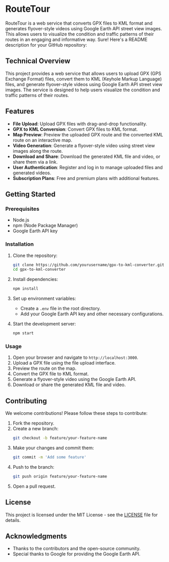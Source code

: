 # RouteTour
RouteTour is a web service that converts GPX files to KML format and generates flyover-style videos using Google Earth API street view images. This allows users to visualize the condition and traffic patterns of their routes in an engaging and informative way.
Sure! Here's a README description for your GitHub repository:

## Technical Overview

This project provides a web service that allows users to upload GPX (GPS Exchange Format) files, convert them to KML (Keyhole Markup Language) files, and generate flyover-style videos using Google Earth API street view images. The service is designed to help users visualize the condition and traffic patterns of their routes.

## Features

- **File Upload**: Upload GPX files with drag-and-drop functionality.
- **GPX to KML Conversion**: Convert GPX files to KML format.
- **Map Preview**: Preview the uploaded GPX route and the converted KML route on an interactive map.
- **Video Generation**: Generate a flyover-style video using street view images along the route.
- **Download and Share**: Download the generated KML file and video, or share them via a link.
- **User Authentication**: Register and log in to manage uploaded files and generated videos.
- **Subscription Plans**: Free and premium plans with additional features.

## Getting Started

### Prerequisites

- Node.js
- npm (Node Package Manager)
- Google Earth API key

### Installation

1. Clone the repository:
    ```bash
    git clone https://github.com/yourusername/gpx-to-kml-converter.git
    cd gpx-to-kml-converter
    ```

2. Install dependencies:
    ```bash
    npm install
    ```

3. Set up environment variables:
    - Create a `.env` file in the root directory.
    - Add your Google Earth API key and other necessary configurations.

4. Start the development server:
    ```bash
    npm start
    ```

### Usage

1. Open your browser and navigate to `http://localhost:3000`.
2. Upload a GPX file using the file upload interface.
3. Preview the route on the map.
4. Convert the GPX file to KML format.
5. Generate a flyover-style video using the Google Earth API.
6. Download or share the generated KML file and video.

## Contributing

We welcome contributions! Please follow these steps to contribute:

1. Fork the repository.
2. Create a new branch:
    ```bash
    git checkout -b feature/your-feature-name
    ```
3. Make your changes and commit them:
    ```bash
    git commit -m 'Add some feature'
    ```
4. Push to the branch:
    ```bash
    git push origin feature/your-feature-name
    ```
5. Open a pull request.

## License

This project is licensed under the MIT License - see the [LICENSE](LICENSE) file for details.

## Acknowledgments

- Thanks to the contributors and the open-source community.
- Special thanks to Google for providing the Google Earth API.
